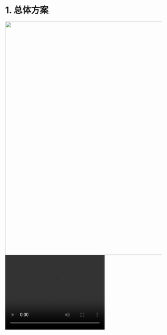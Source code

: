 # 1. 总体方案

<div align=center>
<img src="https://github.com/user-attachments/assets/ea9e70d8-9a26-4cd1-a7fc-f0ec8915d57a" width="750px">
</div>

<video width="320" height="240" controls>
    <source src="[movie.mp4](https://github.com/user-attachments/assets/b85d9f55-d3bb-4b01-89cc-b67abc3ae562)" type="video/mp4">
</video>



